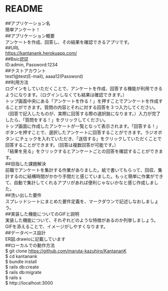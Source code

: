 # README

##アプリケーション名<br />
簡単アンケート！<br />
##アプリケーション概要<br />
アンケートを作成、回答し、その結果を確認できるアプリです。<br />
##URL<br />
https://kantanank.herokuapp.com/<br />
##Bsic認証<br />
ID:admin, Password:1234<br />
##テストアカウント<br />
test1@test(E-mail), aaaa12(Password)<br />
##利用方法<br />
ログインをしていただくことで、アンケートを作成、回答する機能が利用できるようになります。（ログインしなくても結果は確認できます。）<br />
トップ画面中央にある「アンケートを作る！」を押すことでアンケートを作成することができます。質問の内容とそれに対する回答を３つ入力してください。（回答で記入したものが、実際に回答する際の選択肢になります。）入力が完了したら、「質問をする！」をクリックしてください。<br />
トップ画面に作成したアンケートが一覧となって表示されます。「回答する！」ボタンを押すことで、選択したアンケートに回答することができます。ラジオボタン にチェックを入れていただき、「送信する」をクリックしていただくことで回答することができます。（回答は複数回答が可能です。）<br />
「結果を見る」をクリックするとアンケートごとの回答を確認することができます。<br />
##目指した課題解決<br />
前職でアンケートを集計する作業がありました。紙で書いてもらって、回収、集計するのに結構時間がかかり手間だと感じていました。もっと簡単に作業ができて、自動で集計してくれるアプリがあれば便利じゃないかなと感じ作成しました。<br />
##洗い出した要件<br />
スプレッドシートにまとめた要件定義を、マークダウンで記述しなおしましょう。<br />
##実装した機能についてのGIFと説明<br />
実装した機能について、それぞれどのような特徴があるのか列挙しましょう。GIFを添えることで、イメージがしやすくなります。<br />
##データベース設計<br />
ER図.drawioに記載しています<br />
##ローカルでの動作方法<br />
$ git clone https://github.com/maruta-kazuhiro/KantananK<br />
$ cd kantanank<br />
$ bundle install<br />
$ rails db:create<br />
$ rails db:migrate<br />
$ rails s<br />
$ http://localhost:3000<br />